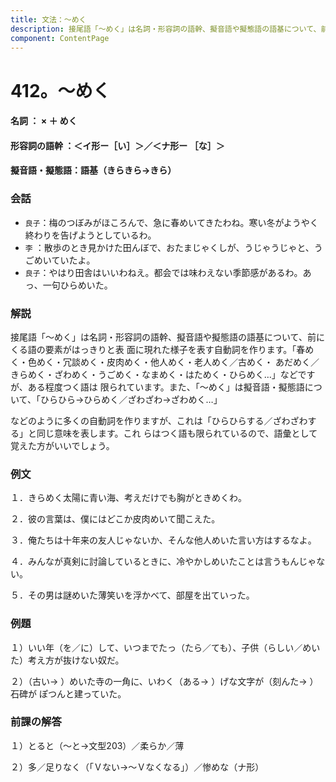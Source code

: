 ```yaml
---
title: 文法：～めく
description: 接尾語「～めく」は名詞・形容詞の語幹、擬音語や擬態語の語基について、前にくる語の要素がはっきりと表 面に現れた様子を表す自動詞を作ります。「春めく・色めく・冗談めく・皮肉めく・他人めく・老人めく／古めく・ あだめく／きらめく・ざわめく・うごめく・なまめく・はためく・ひらめく…」などですが、ある程度つく語は 限られています。また、「～めく」は擬音語・擬態語について、「ひらひら→ひらめく／ざわざわ→ざわめく…」
component: ContentPage
---
```



# 412。～めく
#### 名詞 ： × ＋ めく
#### 形容詞の語幹 ：＜イ形ー［い］＞／＜ナ形ー ［な］＞
#### 擬音語・擬態語：語基（きらきら→きら）
### 会話
- `良子`：梅のつぼみがほころんで、急に春めいてきたわね。寒い冬がようやく終わりを告げようとしているわ。
- `李` ：散歩のとき見かけた田んぼで、おたまじゃくしが、うじゃうじゃと、うごめいていたよ。
- `良子`：やはり田舎はいいわねえ。都会では味わえない季節感があるわ。あっ、一句ひらめいた。
### 解説
接尾語「～めく」は名詞・形容詞の語幹、擬音語や擬態語の語基について、前にくる語の要素がはっきりと表 面に現れた様子を表す自動詞を作ります。「春めく・色めく・冗談めく・皮肉めく・他人めく・老人めく／古めく・ あだめく／きらめく・ざわめく・うごめく・なまめく・はためく・ひらめく…」などですが、ある程度つく語は 限られています。また、「～めく」は擬音語・擬態語について、「ひらひら→ひらめく／ざわざわ→ざわめく…」

などのように多くの自動詞を作りますが、これは「ひらひらする／ざわざわする」と同じ意味を表します。これ らはつく語も限られているので、語彙として覚えた方がいいでしょう。
### 例文
１．きらめく太陽に青い海、考えだけでも胸がときめくわ。

２．彼の言葉は、僕にはどこか皮肉めいて聞こえた。

３．俺たちは十年来の友人じゃないか、そんな他人めいた言い方はするなよ。

４．みんなが真剣に討論しているときに、冷やかしめいたことは言うもんじゃない。

５．その男は謎めいた薄笑いを浮かべて、部屋を出ていった。
### 例題
１）いい年（を／に）して、いつまでたっ（たら／ても）、子供（らしい／めいた）考え方が抜けない奴だ。

２）（古い→ ）めいた寺の一角に、いわく（ある→ ）げな文字が（刻んた→ ）石碑が ぽつんと建っていた。
### 前課の解答
１）とると（～と→文型203）／柔らか／薄

２）多／足りなく（「Ｖない→～Ｖなくなる」）／惨めな（ナ形）
